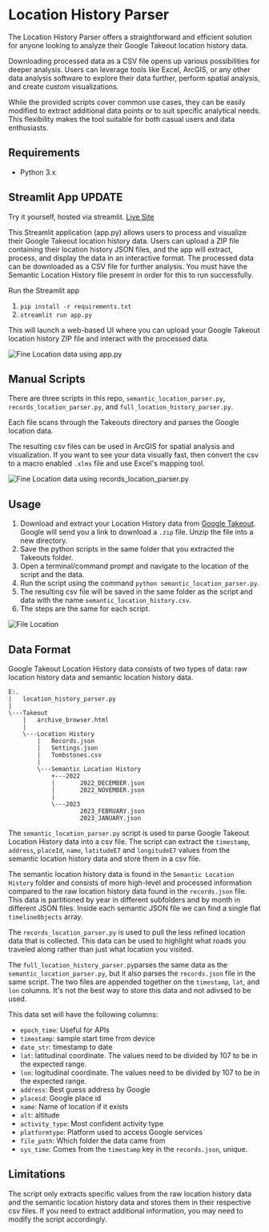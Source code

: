 # Location History Parser

The Location History Parser offers a straightforward and efficient solution for anyone looking to analyze their Google Takeout location history data.

Downloading processed data as a CSV file opens up various possibilities for deeper analysis. Users can leverage tools like Excel, ArcGIS, or any other data analysis software to explore their data further, perform spatial analysis, and create custom visualizations.

While the provided scripts cover common use cases, they can be easily modified to extract additional data points or to suit specific analytical needs. This flexibility makes the tool suitable for both casual users and data enthusiasts.

## Requirements
- Python 3.x

## Streamlit App UPDATE

Try it yourself, hosted via streamlit. [Live Site](https://takeout-location-parser.streamlit.app/)

This Streamlit application (app.py) allows users to process and visualize their Google Takeout location history data. Users can upload a ZIP file containing their location history JSON files, and the app will extract, process, and display the data in an interactive format. The processed data can be downloaded as a CSV file for further analysis. You must have the Semantic Location History file present in order for this to run successfully.

Run the Streamlit app

1. `pip install -r requirements.txt`
2. `streamlit run app.py`

This will launch a web-based UI where you can upload your Google Takeout location history ZIP file and interact with the processed data.

![Fine Location data using app.py](/assets/images/streamlit.png)

## Manual Scripts

There are three scripts in this repo, `semantic_location_parser.py`, `records_location_parser.py`, and `full_location_history_parser.py`.

Each file scans through the Takeouts directory and parses the Google location data.

The resulting csv files can be used in ArcGIS for spatial analysis and visualization. If you want to see your data visually fast, then convert the csv to a macro enabled `.xlms` file and use Excel's mapping tool.

![Fine Location data using records_location_parser.py](/assets/images/airport.png)

## Usage
1. Download and extract your Location History data from [Google Takeout](https://takeout.google.com/). Google will send you a link to download a `.zip` file. Unzip the file into a new directory.
2. Save the python scripts in the same folder that you extracted the Takeouts folder.
3. Open a terminal/command prompt and navigate to the location of the script and the data.
4. Run the script using the command `python semantic_location_parser.py`.
5. The resulting csv file will be saved in the same folder as the script and data with the name `semantic_location_history.csv`.
6. The steps are the same for each script.

![File Location](/assets/images/filelocation.png)

## Data Format
Google Takeout Location History data consists of two types of data: raw location history data and semantic location history data.

```
E:.
|   location_history_parser.py
|
\---Takeout
    |   archive_browser.html
    |
    \---Location History
        |   Records.json
        |   Settings.json
        |   Tombstones.csv
        |
        \---Semantic Location History
            +---2022
            |       2022_DECEMBER.json
            |       2022_NOVEMBER.json
            |
            \---2023
                    2023_FEBRUARY.json
                    2023_JANUARY.json
```

The `semantic_location_parser.py` script is used to parse Google Takeout Location History data into a csv file. The script can extract the `timestamp`, `address`, `placeId`, `name`, `latitudeE7` and `longitudeE7` values from the semantic location history data and store them in a csv file. 

The semantic location history data is found in the `Semantic Location History` folder and consists of more high-level and processed information compared to the raw location history data found in the `records.json` file. This data is partitioned by year in different subfolders and by month in different JSON files. Inside each semantic JSON file we can find a single flat `timelineObjects` array.

The `records_location_parser.py` is used to pull the less refined location data that is collected. This data can be used to highlight what roads you traveled along rather than just what location you visited.

The `full_location_history_parser.py`parses the same data as the `semantic_location_parser.py`, but it also parses the `records.json` file in the same script. The two files are appended together on the `timestamp`, `lat`, and `lon` columns. It's not the best way to store this data and not adivsed to be used.

This data set will have the following columns:

- `epoch_time`: Useful for APIs
- `timestamp`: sample start time from device
- `date_str`: timestamp to date
- `lat`: latitudinal coordinate. The values need to be divided by 107 to be in the expected range.
- `lon`: logitudinal coordinate. The values need to be divided by 107 to be in the expected range.
- `address`: Best guess address by Google
- `placeid`: Google place id
-  `name`: Name of location if it exists
-  `alt`: altitude
- `activity_type`: Most confident activity type
- `platformtype`: Platform used to access Google services
- `file_path`: Which folder the data came from
- `sys_time`: Comes from the `timestamp` key in the `records.json`, unique.



## Limitations
The script only extracts specific values from the raw location history data and the semantic location history data and stores them in their respective csv files. If you need to extract additional information, you may need to modify the script accordingly.
